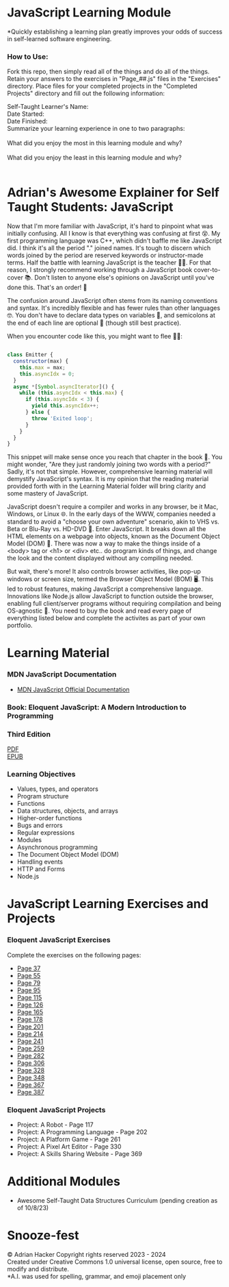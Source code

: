 # JavaScript Learning Module

*Quickly establishing a learning plan greatly improves your odds of success in self-learned software engineering.

### How to Use: 
Fork this repo, then simply read all of the things and do all of the things.  Retain your answers to the exercises in "Page_##.js" files in the "Exercises" directory.  Place files for your completed projects in the "Completed Projects" directory and fill out the following information:

Self-Taught Learner's Name: 
<br>
Date Started:
<br>
Date Finished:
<br>
Summarize your learning experience in one to two paragraphs: 
<br>
<br>
What did you enjoy the most in this learning module and why?
<br>
<br>
What did you enjoy the least in this learning module and why? 
<br>
<br>
# Adrian's Awesome Explainer for Self Taught Students:  JavaScript

Now that I'm more familiar with JavaScript, it's hard to pinpoint what was initially confusing. All I know is that everything was confusing at first 😵. My first programming language was C++, which didn't baffle me like JavaScript did. I think it's all the period "." joined names. It's tough to discern which words joined by the period are reserved keywords or instructor-made terms. Half the battle with learning JavaScript is the teacher 👩‍🏫. For that reason, I strongly recommend working through a JavaScript book cover-to-cover 📚. Don't listen to anyone else's opinions on JavaScript until you've done this. That's an order! 📣

The confusion around JavaScript often stems from its naming conventions and syntax. It's incredibly flexible and has fewer rules than other languages 🤓. You don't have to declare data types on variables 🤯, and semicolons at the end of each line are optional 🤯 (though still best practice).

When you encounter code like this, you might want to flee 🏃‍♀️:

```javascript

class Emitter {
  constructor(max) {
    this.max = max;
    this.asyncIdx = 0;
  }
  async *[Symbol.asyncIterator]() {
    while (this.asyncIdx < this.max) {
      if (this.asyncIdx < 3) {
        yield this.asyncIdx++;
      } else {
        throw 'Exited loop';
      }  
    }
  }
}
```

This snippet will make sense once you reach that chapter in the book 📖. You might wonder, "Are they just randomly joining two words with a period?" Sadly, it's not that simple. However, comprehensive learning material will demystify JavaScript's syntax.  It is my opinion that the reading material provided forth with in the Learning Material folder will bring clarity and some mastery of JavaScript.

JavaScript doesn't require a compiler and works in any browser, be it Mac, Windows, or Linux 🌐. In the early days of the WWW, companies needed a standard to avoid a "choose your own adventure" scenario, akin to VHS vs. Beta or Blu-Ray vs. HD-DVD 📼. Enter JavaScript. It breaks down all the HTML elements on a webpage into objects, known as the Document Object Model (DOM) 📄.  There was now a way to make the things inside of a \<body> tag or \<h1> or \<div> etc.. do program kinds of things, and change the look and the content displayed without any compiling needed.

But wait, there's more! It also controls browser activities, like pop-up windows or screen size, termed the Browser Object Model (BOM) 🖥️. This led to robust features, making JavaScript a comprehensive language. Innovations like Node.js allow JavaScript to function outside the browser, enabling full client/server programs without requiring compilation and being OS-agnostic 🌟.  You need to buy the book and read every page of everything listed below and complete the activites as part of your own portfolio.

# Learning Material
 
 ### MDN JavaScript Documentation

 - [MDN JavaScript Official Documentation](https://developer.mozilla.org/en-US/docs/Web/JavaScript)
 
 ### Book: Eloquent JavaScript: A Modern Introduction to Programming
 ### Third Edition<br>
[PDF](Book/Eloquent_JavaScript.pdf)<br>
[EPUB](Book/Eloquent_JavaScript.epub)<br>

### Learning Objectives

- Values, types, and operators
- Program structure
- Functions
- Data structures, objects, and arrays
- Higher-order functions
- Bugs and errors
- Regular expressions
- Modules
- Asynchronous programming
- The Document Object Model (DOM)
- Handling events
- HTTP and Forms
- Node.js


# JavaScript Learning Exercises and Projects
### Eloquent JavaScript Exercises
Complete the exercises on the following pages:
- [Page 37](Exercises/Page_37.md)
- [Page 55](Exercises/Page_55.md)
- [Page 79](Exercises/Page_79.md)
- [Page 95](Exercises/Page_95.md)
- [Page 115](Exercises/Page_115.md)
- [Page 126](Exercises/Page_126.md)
- [Page 165](Exercises/Page_165.md)
- [Page 178](Exercises/Page_178.md)
- [Page 201](Exercises/Page_201.md)
- [Page 214](Exercises/Page_214.md)
- [Page 241](Exercises/Page_241.md)
- [Page 259](Exercises/Page_259.md)
- [Page 282](Exercises/Page_282.md)
- [Page 306](Exercises/Page_306.md)
- [Page 328](Exercises/Page_328.md)
- [Page 348](Exercises/Page_348.md)
- [Page 367](Exercises/Page_367.md)
- [Page 387](Exercises/Page_387.md)


### Eloquent JavaScript Projects 

- Project: A Robot - Page 117
- Project: A Programming Language - Page 202
- Project: A Platform Game - Page 261
- Project: A Pixel Art Editor - Page 330
- Project: A Skills Sharing Website - Page 369


# Additional Modules

 - Awesome Self-Taught Data Structures Curriculum (pending creation as of 10/8/23)



# Snooze-fest

©️ Adrian Hacker Copyright rights reserved 2023 - 2024<br>
Created under Creative Commons 1.0 universal license, open source, free to modify and distribute.<br>
*A.I. was used for spelling, grammar, and emoji placement only
